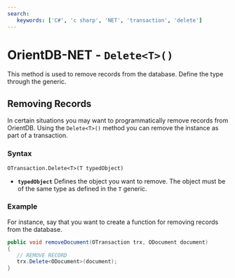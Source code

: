 ```yaml
---
search:
   keywords: ['C#', 'c sharp', 'NET', 'transaction', 'delete']
---
```


# OrientDB-NET - `Delete<T>()`

This method is used to remove records from the database.  Define the type through the generic.

## Removing Records

In certain situations you may want to programmatically remove records from OrientDB.  Using the `Delete<T>()` method you can remove the instance as part of a transaction.

### Syntax

```
OTransaction.Delete<T>(T typedObject)
```
- **`typedObject`** Defines the object you want to remove.  The object must be of the same type as defined in the `T` generic.

### Example

For instance, say that you want to create a function for removing records from the database.

```csharp
public void removeDocument(OTransaction trx, ODocument document)
{
   // REMOVE RECORD
   trx.Delete<ODocument>(document);
}
```
